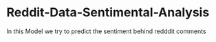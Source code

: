 # Reddit-Data-Sentimental-Analysis
In this Model we try to predict the sentiment behind redddit comments
